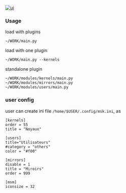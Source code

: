 
[![ui](https://i.postimg.cc/Kck4sWC5/screen.avif)](https://postimg.cc/nMxHX3Fs)

### Usage

load with plugins

```
~/WORK/main.py
```

load with one plugin

```
~/WORK/main.py --kernels
```

standalone plugin

```
~/WORK/modules/kernels/main.py
~/WORK/modules/mirrors/main.py
~/WORK/modules/users/main.py
```

### user config

user can create ini file `/home/$USER/.config/msk.ini`, as

```
[kernels]
order = 55
title = "Noyaux"

[users]
title="Utilisateurs"
#category = "others"
color = "#f00"

[mirrors]
disable = 1
title = "Miroirs"
order = 999

[msm]
iconsize = 32
```